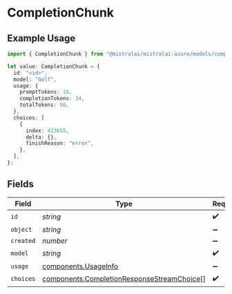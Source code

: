 # CompletionChunk

## Example Usage

```typescript
import { CompletionChunk } from "@mistralai/mistralai-azure/models/components";

let value: CompletionChunk = {
  id: "<id>",
  model: "Golf",
  usage: {
    promptTokens: 16,
    completionTokens: 34,
    totalTokens: 50,
  },
  choices: [
    {
      index: 423655,
      delta: {},
      finishReason: "error",
    },
  ],
};
```

## Fields

| Field                                                                                                    | Type                                                                                                     | Required                                                                                                 | Description                                                                                              |
| -------------------------------------------------------------------------------------------------------- | -------------------------------------------------------------------------------------------------------- | -------------------------------------------------------------------------------------------------------- | -------------------------------------------------------------------------------------------------------- |
| `id`                                                                                                     | *string*                                                                                                 | :heavy_check_mark:                                                                                       | N/A                                                                                                      |
| `object`                                                                                                 | *string*                                                                                                 | :heavy_minus_sign:                                                                                       | N/A                                                                                                      |
| `created`                                                                                                | *number*                                                                                                 | :heavy_minus_sign:                                                                                       | N/A                                                                                                      |
| `model`                                                                                                  | *string*                                                                                                 | :heavy_check_mark:                                                                                       | N/A                                                                                                      |
| `usage`                                                                                                  | [components.UsageInfo](../../models/components/usageinfo.md)                                             | :heavy_minus_sign:                                                                                       | N/A                                                                                                      |
| `choices`                                                                                                | [components.CompletionResponseStreamChoice](../../models/components/completionresponsestreamchoice.md)[] | :heavy_check_mark:                                                                                       | N/A                                                                                                      |